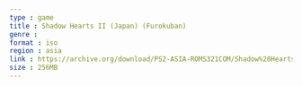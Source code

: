 ```yaml
---
type : game
title : Shadow Hearts II (Japan) (Furokuban)
genre : 
format : iso
region : asia
link : https://archive.org/download/PS2-ASIA-ROMS321COM/Shadow%20Hearts%20II%20%28Japan%29%20%28Furokuban%29.7z
size : 256MB
---
```

